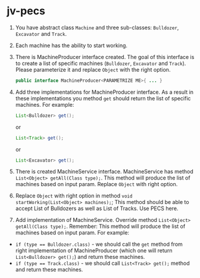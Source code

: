 # jv-pecs

1. You have abstract class `Machine` and three sub-classes: `Bulldozer`, `Excavator` and `Track`.
1. Each machine has the ability to start working.
1. There is MachineProducer interface created.
The goal of this interface is to create a list of specific machines (`Bulldozer`, `Excavator` and `Track`). 
Please parameterize it and replace `Object` with the right option.
    ```java
    public interface MachineProducer<PARAMETRIZE ME>{ ... }
    ```
1. Add three implementations for MachineProducer interface. As a result in these implementations you method `get` should return the list of specific machines. 
For example: 
    ```java
    List<Bulldozer> get();
    ```
    or 
    ```java
    List<Track> get();
    ```
    or 
    ```java
    List<Excavator> get();
    ```

1. There is created MachineService interface.
MachineService has method `List<Object> getAll(Class type);`.
This method will produce the list of machines based on input param. Replace `Object` with right option.

1. Replace `Object` with right option in method `void startWorking(List<Object> machines);`;
This method should be able to accept List of Bulldozers as well as List of Tracks. Use PECS here.

1. Add implementation of MachineService. Override method `List<Object> getAll(Class type);`.
Remember: This method will produce the list of machines based on input param.
For example: 
- `if (type == Bulldozer.class)` - we should call the `get` method from right implementation of MachineProducer
 (which one will return `List<Bulldozer> get();`) and return these machines.
- `if (type == Track.class)` - we should call `List<Track> get();` 
method and return these machines.

